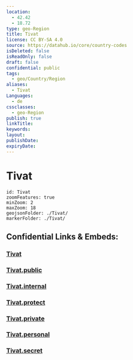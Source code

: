 ```yaml
---
location:
  - 42.42
  - 18.72
type: geo-Region
title: Tivat
license: CC BY-SA 4.0
source: https://datahub.io/core/country-codes
isDeleted: false
isReadOnly: false
draft: false
confidential: public
tags:
  - geo/Country/Region
aliases:
  - Tivat
Languages:
  - de
cssclasses:
  - geo-Region
publish: true
linkTitle:
keywords:
layout:
publishDate:
expiryDate:
---
```


# Tivat

```leaflet
id: Tivat
zoomFeatures: true 
minZoom: 2 
maxZoom: 18
geojsonFolder: ./Tivat/
markerFolder: ./Tivat/
```


## Confidential Links & Embeds: 

### [Tivat](/_Standards/Earth/Continent/Europe/Europe~South/Montenegro/Municipalities~Montenegro/Tivat.md) 

### [Tivat.public](/_public/Earth/Continent/Europe/Europe~South/Montenegro/Municipalities~Montenegro/Tivat.public.md) 

### [Tivat.internal](/_internal/Earth/Continent/Europe/Europe~South/Montenegro/Municipalities~Montenegro/Tivat.internal.md) 

### [Tivat.protect](/_protect/Earth/Continent/Europe/Europe~South/Montenegro/Municipalities~Montenegro/Tivat.protect.md) 

### [Tivat.private](/_private/Earth/Continent/Europe/Europe~South/Montenegro/Municipalities~Montenegro/Tivat.private.md) 

### [Tivat.personal](/_personal/Earth/Continent/Europe/Europe~South/Montenegro/Municipalities~Montenegro/Tivat.personal.md) 

### [Tivat.secret](/_secret/Earth/Continent/Europe/Europe~South/Montenegro/Municipalities~Montenegro/Tivat.secret.md)

